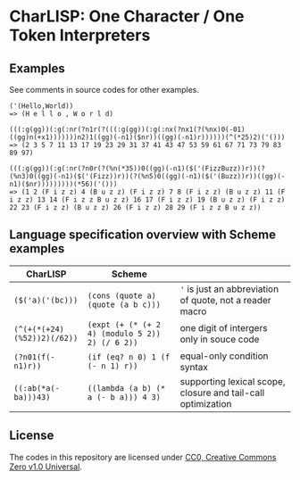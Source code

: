 # CharLISP: One Character / One Token Interpreters

## Examples

See comments in source codes for other examples.

```
('(Hello,World))
=> (H e l l o , W o r l d)

(((:g(gg))(:g(:nr(?n1r(?(((:g(gg))(:g(:nx(?nx1(?(%nx)0(-01)((gg)n(+x1)))))))n2)1((gg)(-n1)($nr))((gg)(-n1)r))))))(^(*25)2)('()))
=> (2 3 5 7 11 13 17 19 23 29 31 37 41 43 47 53 59 61 67 71 73 79 83 89 97)

(((:g(gg))(:g(:nr(?n0r(?(%n(*35))0((gg)(-n1)($('(FizzBuzz))r))(?(%n3)0((gg)(-n1)($('(Fizz))r))(?(%n5)0((gg)(-n1)($('(Buzz))r))((gg)(-n1)($nr)))))))))(*56)('()))
=> (1 2 (F i z z) 4 (B u z z) (F i z z) 7 8 (F i z z) (B u z z) 11 (F i z z) 13 14 (F i z z B u z z) 16 17 (F i z z) 19 (B u z z) (F i z z) 22 23 (F i z z) (B u z z) 26 (F i z z) 28 29 (F i z z B u z z))
```

## Language specification overview with Scheme examples

|CharLISP|Scheme||
|---|---|---|
|`($('a)('(bc)))`|`(cons (quote a) (quote (a b c)))`|`'` is just an abbreviation of quote, not a reader macro|
|`(^(+(*(+24)(%52))2)(/62))`|`(expt (+ (* (+ 2 4) (modulo 5 2)) 2) (/ 6 2))`|one digit of intergers only in souce code|
|`(?n01(f(-n1)r))`|`(if (eq? n 0) 1 (f (- n 1) r))`|equal-only condition syntax|
|`((:ab(*a(-ba)))43)`|`((lambda (a b) (* a (- b a))) 4 3)`|supporting lexical scope, closure and tail-call optimization|

## License

The codes in this repository are licensed under [CC0, Creative Commons Zero v1.0 Universal](https://creativecommons.org/publicdomain/zero/1.0/).
